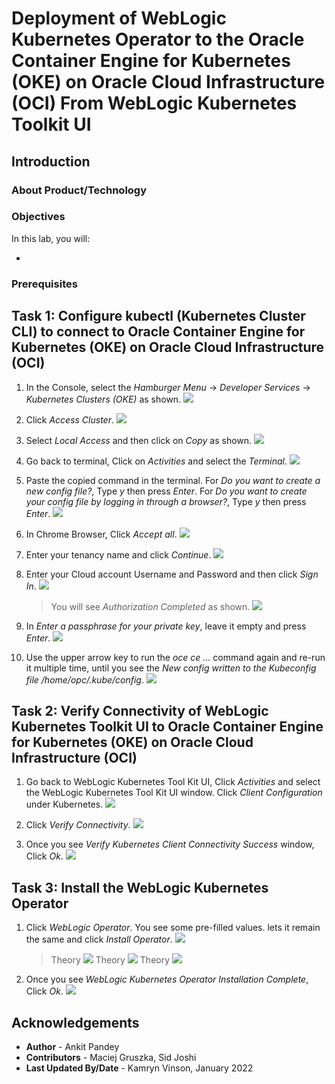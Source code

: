 # Deployment of WebLogic Kubernetes Operator to the Oracle Container Engine for Kubernetes (OKE) on Oracle Cloud Infrastructure (OCI) From WebLogic Kubernetes Toolkit UI

## Introduction



### About Product/Technology



### Objectives

In this lab, you will:

* 

### Prerequisites



## Task 1: Configure kubectl (Kubernetes Cluster CLI) to connect to Oracle Container Engine for Kubernetes (OKE) on Oracle Cloud Infrastructure (OCI)

1. In the Console, select the *Hamburger Menu* -> *Developer Services* -> *Kubernetes Clusters (OKE)* as shown.
    ![](images/3.png)

2. Click *Access Cluster*. 
    ![](images/4.png)


3. Select *Local Access* and then click on *Copy* as shown.
    ![](images/5.png)

4. Go back to terminal, Click on *Activities* and select the *Terminal*.
    ![](images/6.png)

5. Paste the copied command in the terminal. For *Do you want to create a new config file?*, Type *y* then press *Enter*. For *Do you want to create your config file by logging in through a browser?*, Type *y* then press *Enter*.
    ![](images/7.png)

6. In Chrome Browser, Click *Accept all*.
    ![](images/8.png)

7. Enter your tenancy name and click *Continue*.
    ![](images/9.png)

8. Enter your Cloud account Username and Password and then click *Sign In*.
    ![](images/10.png)
    > You will see *Authorization Completed* as shown.
    ![](images/11.png)

9. In *Enter a passphrase for your private key*, leave it empty and press *Enter*.
    ![](images/12.png)

10. Use the upper arrow key to run the *oce ce ...* command again and re-run it multiple time, until you see the *New config written to the Kubeconfig file /home/opc/.kube/config*.
    ![](images/13.png)



## Task 2: Verify Connectivity of WebLogic Kubernetes Toolkit UI to Oracle Container Engine for Kubernetes (OKE) on Oracle Cloud Infrastructure (OCI)

1. Go back to WebLogic Kubernetes Tool Kit UI, Click *Activities* and select the WebLogic Kubernetes Tool Kit UI window. Click *Client Configuration* under Kubernetes.
    ![](images/14.png)

2. Click *Verify Connectivity*.
    ![](images/15.png)

3. Once you see *Verify Kubernetes Client Connectivity Success* window, Click *Ok*.
    ![](images/16.png)

## Task 3: Install the WebLogic Kubernetes Operator

1. Click *WebLogic Operator*. You  see some pre-filled values. lets it remain the same and click *Install Operator*.
    ![](images/17.png) 
    
    > Theory
    ![](images/18.png)
    > Theory
    ![](images/19.png)
    > Theory
    ![](images/20.png)

2. Once you see *WebLogic Kubernetes Operator Installation Complete*, Click *Ok*.
    ![](images/21.png)

## Acknowledgements

* **Author** -  Ankit Pandey
* **Contributors** - Maciej Gruszka, Sid Joshi
* **Last Updated By/Date** - Kamryn Vinson, January 2022